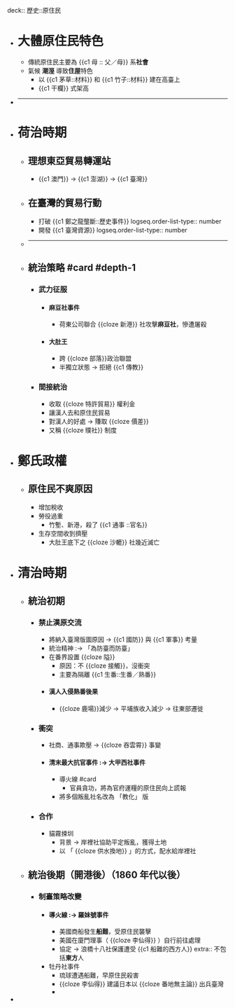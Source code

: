 deck:: 歷史::原住民

- # 大體原住民特色
	- 傳統原住民主要為 {{c1 母 :: 父／母}} 系**社會**
	- 氣候 **潮溼** 導致**住屋**特色
		- 以 {{c1 茅草::材料}} 和 {{c1 竹子::材料}} 建在高臺上
		- {{c1 干欄}} 式架高
- ***
- # 荷治時期
	- ## 理想東亞貿易轉運站
		- {{c1 澳門}} -> {{c1 澎湖}} -> {{c1 臺灣}}
	- ## 在臺灣的**貿易**行動
		- 打破 {{c1 鄭之龍壟斷::歷史事件}}
		  logseq.order-list-type:: number
		- 開發 {{c1 臺灣資源}}
		  logseq.order-list-type:: number
	- ***
	- ## 統治策略 #card #depth-1
		- ### 武力征服
			- #### 麻豆社事件
				- 荷東公司聯合 {{cloze 新港}} 社攻擊**麻豆社**，慘遭屠殺
			- #### 大肚王
				- 跨 {{cloze 部落}}政治聯盟
				- 半獨立狀態 -> 拒絕 {{c1 傳教}}
		- ### 間接統治
			- 收取 {{cloze 特許貿易}} 權利金
			- 讓漢人去和原住民貿易
			- 對漢人的好處 -> 賺取  {{cloze 價差}}
			- 又稱 {{cloze 贌社}} 制度
- # 鄭氏政權
	- ## 原住民不爽原因
		- 增加稅收
		- 勞役過重
			- 竹塹、新港，殺了 {{c1 通事 ::官名}}
		- 生存空間收到擠壓
			- 大肚王底下之  {{cloze 沙轆}} 社幾近滅亡
- # 清治時期
	- ## 統治初期
		- ### 禁止漢原交流
			- 將納入臺灣版圖原因 -> {{c1 國防}} 與 {{c1 軍事}} 考量
			- 統治精神 :-> 「為防臺而防臺」
			- 在番界設置 {{cloze 隘}}
				- 原因：不 {{cloze 接觸}}，沒衝突
				- 主要為隔離 {{c1 生番::生番／熟番}}
			- #### 漢人入侵熟番後果
				- {{cloze 鹿場}}減少 -> 平埔族收入減少 -> 往東部遷徙
		- ### 衝突
			- 社商、通事欺壓 -> {{cloze 吞雲霄}} 事變
			- #### 清末最大抗官事件  :-> 大甲西社事件
				- 導火線 #card
					- 官員貪功，將為官府運糧的原住民向上謊報
				- 將多個叛亂社名改為 「教化」 版
		- ### 合作
			- 貓霧捒圳
				- 背景 -> 岸裡社協助平定叛亂，獲得土地
				- 以 「 {{cloze 供水換地}} 」的方式，配水給岸裡社
	- ## 統治後期（開港後）（1860 年代以後）
		- ### 制臺策略改變
			- #### 導火線 :-> 羅妹號事件
				- 美國商船發生**船難**，受原住民襲擊
				- 美國在廈門理事（ {{cloze 李仙得}} ）自行前往處理
				- 協定 -> 浪橋十八社保護遭受 {{c1 船難的西方人}}
				  extra:: 不包括**東方**人
			- 牡丹社事件
				- 琉球遭遇船難，早原住民殺害
				- {{cloze 李仙得}} 建議日本以 {{cloze 番地無主論}} 出兵臺灣
				-
-